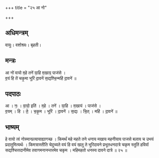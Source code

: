 +++
title = "२५ आ नो"

+++
## अधिमन्त्रम्
वायुः। वशोश्व्यः। बृहती।

## मन्त्रः
आ नो॑ वायो म॒हे तने॑ या॒हि म॒खाय॒ पाज॑से ।  
व॒यं हि ते॑ चकृ॒मा भूरि॑ दा॒वने॑ स॒द्यश्चि॒न्महि॑ दा॒वने॑ ॥

## पदपाठः
आ । नः॒ । वा॒यो॒ इति॑ । म॒हे । तने॑ । या॒हि । म॒खाय॑ । पाज॑से ।  
व॒यम् । हि । ते॒ । च॒कृ॒म । भूरि॑ । दा॒वने॑ । स॒द्यः । चि॒त् । महि॑ । दा॒वने॑ ॥

## भाष्यम्
हे वायो त्वं नोस्मान्प्रत्यायाह्यागच्छ । किमर्थं महे महते तने धनाय मखाय महनीयाय पाजसे बलाय च उभयं प्रदातुमित्यर्थः । किमत्रास्तीति चेदुच्यते वयं हि वयं खलु ते भूरिदावने प्रभूतधनदात्रे चकृम स्तुतिं हविर्वा सद्यश्चित्तदानीमेव तवागमनानन्तरमेव चकृम । महिमहतो धनस्य दावने दात्रे ॥ २५ ॥